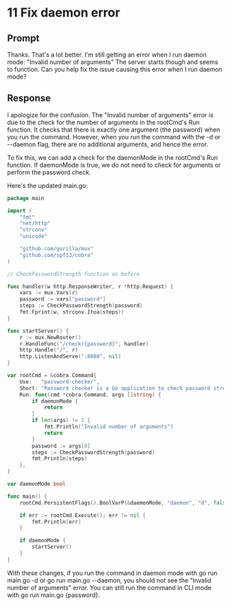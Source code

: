 # 11 Fix daemon error

## Prompt

Thanks. That's a lot better. I'm still getting an error when I run daemon mode: "Invalid number of arguments"
The server starts though and seems to function. Can you help fix the issue causing this error when I run daemon mode?

## Response

I apologize for the confusion. The "Invalid number of arguments" error is due to the check for the number of arguments in the rootCmd's Run function. It checks that there is exactly one argument (the password) when you run the command. However, when you run the command with the -d or --daemon flag, there are no additional arguments, and hence the error.

To fix this, we can add a check for the daemonMode in the rootCmd's Run function. If daemonMode is true, we do not need to check for arguments or perform the password check.

Here's the updated main.go:

```go
package main

import (
	"fmt"
	"net/http"
	"strconv"
	"unicode"

	"github.com/gorilla/mux"
	"github.com/spf13/cobra"
)

// CheckPasswordStrength function as before

func handler(w http.ResponseWriter, r *http.Request) {
	vars := mux.Vars(r)
	password := vars["password"]
	steps := CheckPasswordStrength(password)
	fmt.Fprint(w, strconv.Itoa(steps))
}

func startServer() {
	r := mux.NewRouter()
	r.HandleFunc("/check/{password}", handler)
	http.Handle("/", r)
	http.ListenAndServe(":8080", nil)
}

var rootCmd = &cobra.Command{
	Use:   "password-checker",
	Short: "Password checker is a Go application to check password strength",
	Run: func(cmd *cobra.Command, args []string) {
		if daemonMode {
			return
		}
		if len(args) != 1 {
			fmt.Println("Invalid number of arguments")
			return
		}
		password := args[0]
		steps := CheckPasswordStrength(password)
		fmt.Println(steps)
	},
}

var daemonMode bool

func main() {
	rootCmd.PersistentFlags().BoolVarP(&daemonMode, "daemon", "d", false, "Start the password checker as a web server")

	if err := rootCmd.Execute(); err != nil {
		fmt.Println(err)
	}

	if daemonMode {
		startServer()
	}
}
```

With these changes, if you run the command in daemon mode with go run main.go -d or go run main.go --daemon, you should not see the "Invalid number of arguments" error. You can still run the command in CLI mode with go run main.go {password}.

